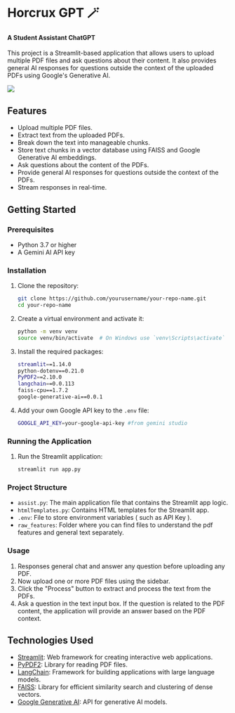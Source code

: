 # Horcrux GPT 🪄
#### A Student Assistant ChatGPT

This project is a Streamlit-based application that allows users to upload multiple PDF files and ask questions about their content. It also provides general AI responses for questions outside the context of the uploaded PDFs using Google's Generative AI.

![](https://github.com/Roozaaa/gpt_gif/blob/main/0622%20(1).gif)

## Features

- Upload multiple PDF files.
- Extract text from the uploaded PDFs.
- Break down the text into manageable chunks.
- Store text chunks in a vector database using FAISS and Google Generative AI embeddings.
- Ask questions about the content of the PDFs.
- Provide general AI responses for questions outside the context of the PDFs.
- Stream responses in real-time.

## Getting Started

### Prerequisites

- Python 3.7 or higher
- A Gemini AI API key

### Installation

1. Clone the repository:
   ```sh
   git clone https://github.com/yourusername/your-repo-name.git
   cd your-repo-name
2. Create a virtual environment and activate it:
   ```sh
   python -m venv venv
   source venv/bin/activate  # On Windows use `venv\Scripts\activate`
3. Install the required packages:
   ```sh
   streamlit==1.14.0
   python-dotenv==0.21.0
   PyPDF2==2.10.0
   langchain==0.0.113
   faiss-cpu==1.7.2
   google-generative-ai==0.0.1
4. Add your own Google API key to the  `.env` file:
   ```sh
   GOOGLE_API_KEY=your-google-api-key #from gemini studio

### Running the Application

1. Run the Streamlit application:
   ```sh
   streamlit run app.py

### Project Structure

- `assist.py`: The main application file that contains the Streamlit app logic.
- `htmlTemplates.py`: Contains HTML templates for the Streamlit app.
- `.env`: File to store environment variables ( such as API Key ).
- `raw_features`: Folder where you can find files to understand the pdf features and general text separately.

### Usage
1. Responses general chat  and answer any question before uploading any PDF.
2. Now upload one or more PDF files using the sidebar.
3. Click the "Process" button to extract and process the text from the PDFs.
4. Ask a question in the text input box. If the question is related to the PDF content, the application will provide an answer based on the PDF context.

## Technologies Used

- [Streamlit](https://streamlit.io/): Web framework for creating interactive web applications.
- [PyPDF2](https://pypdf2.readthedocs.io/): Library for reading PDF files.
- [LangChain](https://www.langchain.com/): Framework for building applications with large language models.
- [FAISS](https://github.com/facebookresearch/faiss): Library for efficient similarity search and clustering of dense vectors.
- [Google Generative AI](https://ai.google.dev/gemini-api): API for generative AI models.
